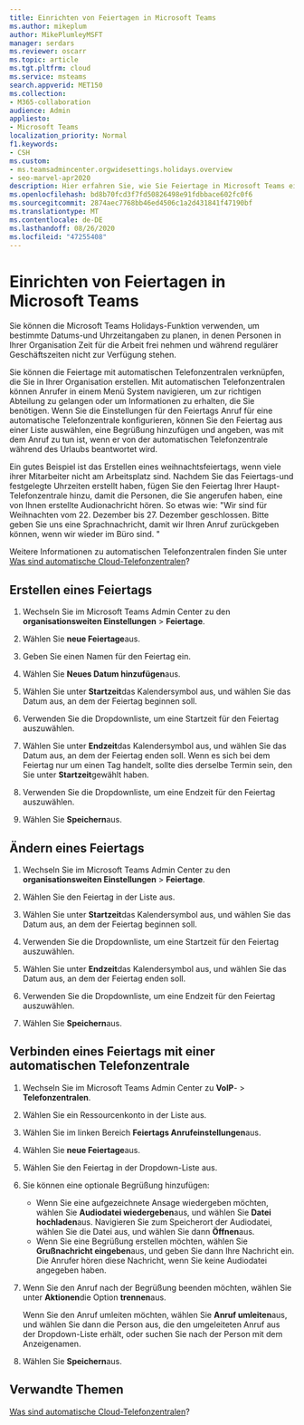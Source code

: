 ```yaml
---
title: Einrichten von Feiertagen in Microsoft Teams
ms.author: mikeplum
author: MikePlumleyMSFT
manager: serdars
ms.reviewer: oscarr
ms.topic: article
ms.tgt.pltfrm: cloud
ms.service: msteams
search.appverid: MET150
ms.collection:
- M365-collaboration
audience: Admin
appliesto:
- Microsoft Teams
localization_priority: Normal
f1.keywords:
- CSH
ms.custom:
- ms.teamsadmincenter.orgwidesettings.holidays.overview
- seo-marvel-apr2020
description: Hier erfahren Sie, wie Sie Feiertage in Microsoft Teams einrichten und mit der automatischen Telefonzentrale mithilfe der Funktion "Feiertage" verbinden.
ms.openlocfilehash: bd8b70fcd3f7fd50826498e91fdbbace602fc0f6
ms.sourcegitcommit: 2874aec7768bb46ed4506c1a2d431841f47190bf
ms.translationtype: MT
ms.contentlocale: de-DE
ms.lasthandoff: 08/26/2020
ms.locfileid: "47255408"
---
```

# <a name="set-up-holidays-in-microsoft-teams"></a>Einrichten von Feiertagen in Microsoft Teams

Sie können die Microsoft Teams Holidays-Funktion verwenden, um bestimmte Datums-und Uhrzeitangaben zu planen, in denen Personen in Ihrer Organisation Zeit für die Arbeit frei nehmen und während regulärer Geschäftszeiten nicht zur Verfügung stehen. 

Sie können die Feiertage mit automatischen Telefonzentralen verknüpfen, die Sie in Ihrer Organisation erstellen. Mit automatischen Telefonzentralen können Anrufer in einem Menü System navigieren, um zur richtigen Abteilung zu gelangen oder um Informationen zu erhalten, die Sie benötigen. Wenn Sie die Einstellungen für den Feiertags Anruf für eine automatische Telefonzentrale konfigurieren, können Sie den Feiertag aus einer Liste auswählen, eine Begrüßung hinzufügen und angeben, was mit dem Anruf zu tun ist, wenn er von der automatischen Telefonzentrale während des Urlaubs beantwortet wird.

Ein gutes Beispiel ist das Erstellen eines weihnachtsfeiertags, wenn viele ihrer Mitarbeiter nicht am Arbeitsplatz sind. Nachdem Sie das Feiertags-und festgelegte Uhrzeiten erstellt haben, fügen Sie den Feiertag Ihrer Haupt-Telefonzentrale hinzu, damit die Personen, die Sie angerufen haben, eine von Ihnen erstellte Audionachricht hören. So etwas wie: "Wir sind für Weihnachten vom 22. Dezember bis 27. Dezember geschlossen. Bitte geben Sie uns eine Sprachnachricht, damit wir Ihren Anruf zurückgeben können, wenn wir wieder im Büro sind. "

Weitere Informationen zu automatischen Telefonzentralen finden Sie unter [Was sind automatische Cloud-Telefonzentralen](what-are-phone-system-auto-attendants.md)?  

## <a name="create-a-holiday"></a>Erstellen eines Feiertags

1. Wechseln Sie im Microsoft Teams Admin Center zu den **organisationsweiten Einstellungen**  >  **Feiertage**.

2. Wählen Sie **neue Feiertage**aus.

3. Geben Sie einen Namen für den Feiertag ein.

4. Wählen Sie **Neues Datum hinzufügen**aus.

5. Wählen Sie unter **Startzeit**das Kalendersymbol aus, und wählen Sie das Datum aus, an dem der Feiertag beginnen soll.

6. Verwenden Sie die Dropdownliste, um eine Startzeit für den Feiertag auszuwählen.

7. Wählen Sie unter **Endzeit**das Kalendersymbol aus, und wählen Sie das Datum aus, an dem der Feiertag enden soll. Wenn es sich bei dem Feiertag nur um einen Tag handelt, sollte dies derselbe Termin sein, den Sie unter **Startzeit**gewählt haben.

8. Verwenden Sie die Dropdownliste, um eine Endzeit für den Feiertag auszuwählen.

9. Wählen Sie **Speichern**aus.

## <a name="change-a-holiday"></a>Ändern eines Feiertags

1. Wechseln Sie im Microsoft Teams Admin Center zu den **organisationsweiten Einstellungen**  >  **Feiertage**.

2. Wählen Sie den Feiertag in der Liste aus.

3. Wählen Sie unter **Startzeit**das Kalendersymbol aus, und wählen Sie das Datum aus, an dem der Feiertag beginnen soll.

4. Verwenden Sie die Dropdownliste, um eine Startzeit für den Feiertag auszuwählen.

5. Wählen Sie unter **Endzeit**das Kalendersymbol aus, und wählen Sie das Datum aus, an dem der Feiertag enden soll. 

6. Verwenden Sie die Dropdownliste, um eine Endzeit für den Feiertag auszuwählen.

7. Wählen Sie **Speichern**aus.

## <a name="connect-a-holiday-to-an-auto-attendant"></a>Verbinden eines Feiertags mit einer automatischen Telefonzentrale

1. Wechseln Sie im Microsoft Teams Admin Center zu **VoIP**-  >  **Telefonzentralen**.
2. Wählen Sie ein Ressourcenkonto in der Liste aus.
3. Wählen Sie im linken Bereich **Feiertags Anrufeinstellungen**aus.
4. Wählen Sie **neue Feiertage**aus.
5. Wählen Sie den Feiertag in der Dropdown-Liste aus.
6. Sie können eine optionale Begrüßung hinzufügen:
    - Wenn Sie eine aufgezeichnete Ansage wiedergeben möchten, wählen Sie **Audiodatei wiedergeben**aus, und wählen Sie **Datei hochladen**aus. Navigieren Sie zum Speicherort der Audiodatei, wählen Sie die Datei aus, und wählen Sie dann **Öffnen**aus.
    - Wenn Sie eine Begrüßung erstellen möchten, wählen Sie **Grußnachricht eingeben**aus, und geben Sie dann Ihre Nachricht ein. Die Anrufer hören diese Nachricht, wenn Sie keine Audiodatei angegeben haben.
7. Wenn Sie den Anruf nach der Begrüßung beenden möchten, wählen Sie unter **Aktionen**die Option **trennen**aus. 

    Wenn Sie den Anruf umleiten möchten, wählen Sie **Anruf umleiten**aus, und wählen Sie dann die Person aus, die den umgeleiteten Anruf aus der Dropdown-Liste erhält, oder suchen Sie nach der Person mit dem Anzeigenamen.
8. Wählen Sie **Speichern**aus.

## <a name="related-topics"></a>Verwandte Themen

[Was sind automatische Cloud-Telefonzentralen](what-are-phone-system-auto-attendants.md)?
